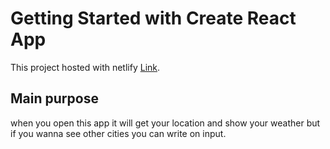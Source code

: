 # Getting Started with Create React App

This project hosted with netlify [Link](https://6400b38cd4068b27aa524e00--weatherapp-by-tugcankartal.netlify.app/).

## Main purpose

when you open this app it will get your location and show your weather but if you wanna see other cities you can write on input.

